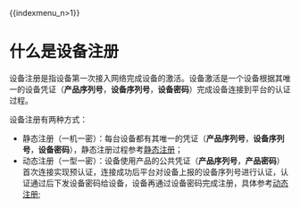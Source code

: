 {{indexmenu_n>1}}

# 什么是设备注册

设备注册是指设备第一次接入网络完成设备的激活。设备激活是一个设备根据其唯一的设备凭证（**产品序列号**，**设备序列号**，**设备密码**）完成设备连接到平台的认证过程。

设备注册有两种方式：

- 静态注册（一机一密）：每台设备都有其唯一的凭证（**产品序列号**，**设备序列号**，**设备密码**），静态注册过程参考[静态注册]()；
- 动态注册（一型一密）：设备使用产品的公共凭证（**产品序列号**，**产品密码**）首次连接实现预认证，连接成功后平台对设备上报的设备序列号进行认证，认证通过后下发设备密码给设备，设备再通过设备密码完成注册，具体参考[动态注册]();

